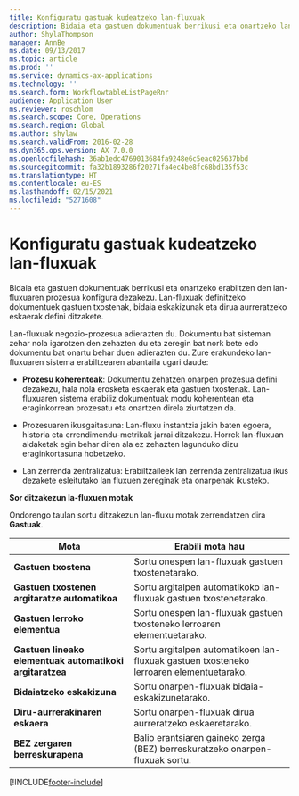 ```yaml
---
title: Konfiguratu gastuak kudeatzeko lan-fluxuak
description: Bidaia eta gastuen dokumentuak berrikusi eta onartzeko lan-fluxuaren prozesua konfigura dezakezu.
author: ShylaThompson
manager: AnnBe
ms.date: 09/13/2017
ms.topic: article
ms.prod: ''
ms.service: dynamics-ax-applications
ms.technology: ''
ms.search.form: WorkflowtableListPageRnr
audience: Application User
ms.reviewer: roschlom
ms.search.scope: Core, Operations
ms.search.region: Global
ms.author: shylaw
ms.search.validFrom: 2016-02-28
ms.dyn365.ops.version: AX 7.0.0
ms.openlocfilehash: 36ab1edc4769013684fa9248e6c5eac025637bbd
ms.sourcegitcommit: fa32b1893286f20271fa4ec4be8fc68bd135f53c
ms.translationtype: HT
ms.contentlocale: eu-ES
ms.lasthandoff: 02/15/2021
ms.locfileid: "5271608"
---
```

# <a name="set-up-expense-management-workflows"></a>Konfiguratu gastuak kudeatzeko lan-fluxuak

Bidaia eta gastuen dokumentuak berrikusi eta onartzeko erabiltzen den lan-fluxuaren prozesua konfigura dezakezu. Lan-fluxuak definitzeko dokumentuek gastuen txostenak, bidaia eskakizunak eta dirua aurreratzeko eskaerak defini ditzakete.

Lan-fluxuak negozio-prozesua adierazten du. Dokumentu bat sisteman zehar nola igarotzen den zehazten du eta zeregin bat nork bete edo dokumentu bat onartu behar duen adierazten du. Zure erakundeko lan-fluxuaren sistema erabiltzearen abantaila ugari daude:

-   **Prozesu koherenteak**: Dokumentu zehatzen onarpen prozesua defini dezakezu, hala nola erosketa eskaerak eta gastuen txostenak. Lan-fluxuaren sistema erabiliz dokumentuak modu koherentean eta eraginkorrean prozesatu eta onartzen direla ziurtatzen da.

-   Prozesuaren ikusgaitasuna: Lan-fluxu instantzia jakin baten egoera, historia eta errendimendu-metrikak jarrai ditzakezu. Horrek lan-fluxuan aldaketak egin behar diren ala ez zehazten lagunduko dizu eraginkortasuna hobetzeko.

-   Lan zerrenda zentralizatua: Erabiltzaileek lan zerrenda zentralizatua ikus dezakete esleitutako lan fluxuen zereginak eta onarpenak ikusteko. 

**Sor ditzakezun la-fluxuen motak**

Ondorengo taulan sortu ditzakezun lan-fluxu motak zerrendatzen dira **Gastuak**.


|              <strong>Mota</strong>              |                   <strong>Erabili mota hau</strong>                   |
|-------------------------------------------------|-----------------------------------------------------------------------|
|         <strong>Gastuen txostena</strong>         |            Sortu onespen lan-fluxuak gastuen txostenetarako.             |
|  <strong>Gastuen txostenen argitaratze automatikoa</strong>   |        Sortu argitalpen automatikoko lan-fluxuak gastuen txostenetarako.        |
|       <strong>Gastuen lerroko elementua</strong>        |     Sortu onespen lan-fluxuak gastuen txosteneko lerroaren elementuetarako.      |
| <strong>Gastuen lineako elementuak automatikoki argitaratzea</strong> | Sortu argitalpen automatikoen lan-fluxuak gastuen txosteneko lerroaren elementuetarako. |
|       <strong>Bidaiatzeko eskakizuna</strong>       |          Sortu onarpen-fluxuak bidaia-eskakizunetarako.           |
|      <strong>Diru-aurrerakinaren eskaera</strong>      |         Sortu onarpen-fluxuak dirua aurreratzeko eskaeretarako.          |
|        <strong>BEZ zergaren berreskurapena</strong>        | Balio erantsiaren gaineko zerga (BEZ) berreskuratzeko onarpen-fluxuak sortu.  |



[!INCLUDE[footer-include](../includes/footer-banner.md)]